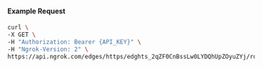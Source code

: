 <!-- Code generated for API Clients. DO NOT EDIT. -->

#### Example Request

```bash
curl \
-X GET \
-H "Authorization: Bearer {API_KEY}" \
-H "Ngrok-Version: 2" \
https://api.ngrok.com/edges/https/edghts_2qZF0CnBssLw0LYDQhUpZOyuZYj/routes/edghtsrt_2qZF08T7irtrZHDigo1csosLXA7/saml
```
